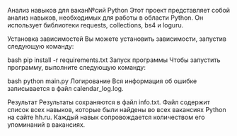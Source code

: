 Анализ навыков для вакан№сий Python
Этот проект представляет собой анализ навыков, необходимых для работы в области Python. Он использует библиотеки requests, collections, bs4 и loguru.

Установка зависимостей
Вы можете установить зависимости, запустив следующую команду:

bash
pip install -r requirements.txt
Запуск программы
Чтобы запустить программу, выполните следующую команду:

bash
python main.py
Логирование
Вся информация об ошибке записывается в файл calendar_log.log.

Результат
Результаты сохраняются в файл info.txt. Файл содержит список всех навыков, которые были найдены во всех вакансиях Python на сайте hh.ru. Каждый навык сопровождается количеством его упоминаний в вакансиях.

